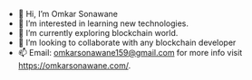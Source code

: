 - 👋 Hi, I’m Omkar Sonawane
- 👀 I’m interested in learning new technologies.
- 🌱 I’m currently exploring blockchain world.
- 💞️ I’m looking to collaborate with any blockchain developer
- 📫 Email: omkarsonawane159@gmail.com for more info visit https://omkarsonawane.com/.

<!---
Omkar0104/Omkar0104 is a ✨ special ✨ repository because its `README.md` (this file) appears on your GitHub profile.
You can click the Preview link to take a look at your changes.
--->
